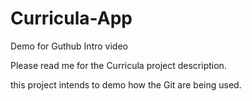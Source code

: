 # Curricula-App
Demo for Guthub Intro video

Please read me for the Curricula project description.

this project intends to demo how the Git are being used.
